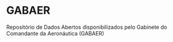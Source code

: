# GABAER
Repositório de Dados Abertos disponibilizados pelo Gabinete do Comandante da Aeronáutica (GABAER)
